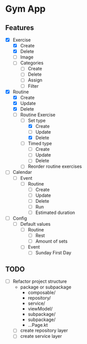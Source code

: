 # Gym App

## Features

- [x] Exercise
    - [x] Create
    - [x] Delete
    - [ ] Image
    - [ ] Categories
      - [ ] Create
      - [ ] Delete
      - [ ] Assign
      - [ ] Filter
- [x] Routine
    - [x] Create
    - [x] Update
    - [x] Delete
    - [ ] Routine Exercise
        - [ ] Set type
            - [x] Create
            - [ ] Update
            - [x] Delete
        - [ ] Timed type
            - [ ] Create
            - [ ] Update
            - [ ] Delete
        - [ ] Reorder routine exercises
- [ ] Calendar
    - [ ] Event
        - [ ] Routine
            - [ ] Create
            - [ ] Update
            - [ ] Delete
            - [ ] Run
            - [ ] Estimated duration
- [ ] Config
    - [ ] Default values
        - [ ] Routine
            - [ ] Rest
            - [ ] Amount of sets
        - [ ] Event
          - [ ] Sunday First Day

## TODO
- [ ] Refactor project structure
  - package or subpackage
    - composable/
    - repository/
    - service/
    - viewModel/
    - subpackage/
    - subpackage/
    - ...Page.kt
  - [ ] create repository layer
  - [ ] create service layer